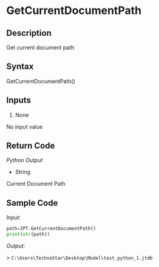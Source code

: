 # GetCurrentDocumentPath

## Description

Get current document path

## Syntax

GetCurrentDocumentPath()

## Inputs

1. None

No input value

## Return Code

_Python Output_

- String

Current Document Path

## Sample Code

_Input:_

```python
path=JPT.GetCurrentDocumentPath()
print(str(path))
```

_Output:_

\> `C:\Users\TechnoStar\Desktop\Model\test_python_1.jtdb`
